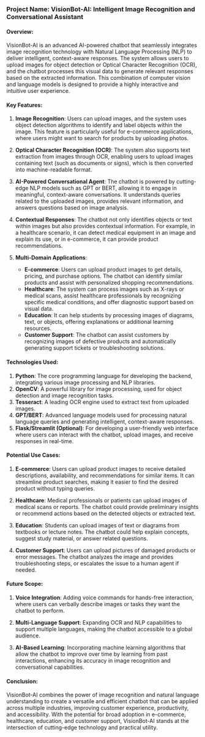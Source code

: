### Project Name: **VisionBot-AI: Intelligent Image Recognition and Conversational Assistant**

#### Overview:

VisionBot-AI is an advanced AI-powered chatbot that seamlessly integrates image recognition technology with Natural Language Processing (NLP) to deliver intelligent, context-aware responses. The system allows users to upload images for object detection or Optical Character Recognition (OCR), and the chatbot processes this visual data to generate relevant responses based on the extracted information. This combination of computer vision and language models is designed to provide a highly interactive and intuitive user experience.

#### Key Features:

1.  **Image Recognition**: Users can upload images, and the system uses object detection algorithms to identify and label objects within the image. This feature is particularly useful for e-commerce applications, where users might want to search for products by uploading photos.

2.  **Optical Character Recognition (OCR)**: The system also supports text extraction from images through OCR, enabling users to upload images containing text (such as documents or signs), which is then converted into machine-readable format.

3.  **AI-Powered Conversational Agent**: The chatbot is powered by cutting-edge NLP models such as GPT or BERT, allowing it to engage in meaningful, context-aware conversations. It understands queries related to the uploaded images, provides relevant information, and answers questions based on image analysis.

4.  **Contextual Responses**: The chatbot not only identifies objects or text within images but also provides contextual information. For example, in a healthcare scenario, it can detect medical equipment in an image and explain its use, or in e-commerce, it can provide product recommendations.

5.  **Multi-Domain Applications**:

    -   **E-commerce**: Users can upload product images to get details, pricing, and purchase options. The chatbot can identify similar products and assist with personalized shopping recommendations.
    -   **Healthcare**: The system can process images such as X-rays or medical scans, assist healthcare professionals by recognizing specific medical conditions, and offer diagnostic support based on visual data.
    -   **Education**: It can help students by processing images of diagrams, text, or objects, offering explanations or additional learning resources.
    -   **Customer Support**: The chatbot can assist customers by recognizing images of defective products and automatically generating support tickets or troubleshooting solutions.

#### Technologies Used:

1.  **Python**: The core programming language for developing the backend, integrating various image processing and NLP libraries.
2.  **OpenCV**: A powerful library for image processing, used for object detection and image recognition tasks.
3.  **Tesseract**: A leading OCR engine used to extract text from uploaded images.
4.  **GPT/BERT**: Advanced language models used for processing natural language queries and generating intelligent, context-aware responses.
5.  **Flask/Streamlit (Optional)**: For developing a user-friendly web interface where users can interact with the chatbot, upload images, and receive responses in real-time.

#### Potential Use Cases:

1.  **E-commerce**: Users can upload product images to receive detailed descriptions, availability, and recommendations for similar items. It can streamline product searches, making it easier to find the desired product without typing queries.

2.  **Healthcare**: Medical professionals or patients can upload images of medical scans or reports. The chatbot could provide preliminary insights or recommend actions based on the detected objects or extracted text.

3.  **Education**: Students can upload images of text or diagrams from textbooks or lecture notes. The chatbot could help explain concepts, suggest study material, or answer related questions.

4.  **Customer Support**: Users can upload pictures of damaged products or error messages. The chatbot analyzes the image and provides troubleshooting steps, or escalates the issue to a human agent if needed.

#### Future Scope:

1.  **Voice Integration**: Adding voice commands for hands-free interaction, where users can verbally describe images or tasks they want the chatbot to perform.

2.  **Multi-Language Support**: Expanding OCR and NLP capabilities to support multiple languages, making the chatbot accessible to a global audience.

3.  **AI-Based Learning**: Incorporating machine learning algorithms that allow the chatbot to improve over time by learning from past interactions, enhancing its accuracy in image recognition and conversational capabilities.

#### Conclusion:

VisionBot-AI combines the power of image recognition and natural language understanding to create a versatile and efficient chatbot that can be applied across multiple industries, improving customer experience, productivity, and accessibility. With the potential for broad adoption in e-commerce, healthcare, education, and customer support, VisionBot-AI stands at the intersection of cutting-edge technology and practical utility.
